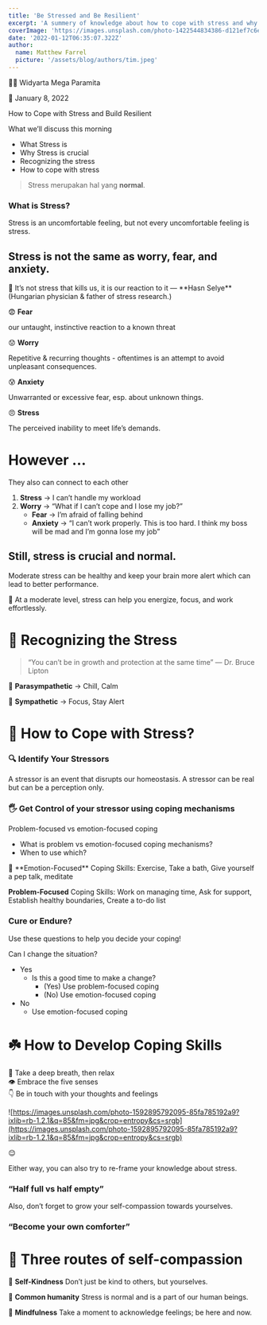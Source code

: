 ```yaml
---
title: 'Be Stressed and Be Resilient'
excerpt: 'A summery of knowledge about how to cope with stress and why does it matter.'
coverImage: 'https://images.unsplash.com/photo-1422544834386-d121ef7c6ea8?ixlib=rb-1.2.1&ixid=MnwxMjA3fDB8MHxwaG90by1wYWdlfHx8fGVufDB8fHx8&auto=format&fit=crop&w=551&q=80'
date: '2022-01-12T06:35:07.322Z'
author:
  name: Matthew Farrel
  picture: '/assets/blog/authors/tim.jpeg'
---
```


👩🏻 Widyarta Mega Paramita

📅 January 8, 2022

How to Cope with Stress and Build Resilient

What we’ll discuss this morning

- What Stress is
- Why Stress is crucial
- Recognizing the stress
- How to cope with stress

> Stress merupakan hal yang **normal**.
> 

### What is Stress?

Stress is an uncomfortable feeling, but not every uncomfortable feeling is stress.

## Stress is not the same as worry, fear, and anxiety.

<aside>
🌿 It’s not stress that kills us, it is our reaction to it — **Hasn Selye** (Hungarian physician & father of stress research.)

</aside>

😨 **Fear**

our untaught, instinctive reaction to a known threat

😟 **Worry**

Repetitive & recurring thoughts - oftentimes is an attempt to avoid unpleasant consequences.

😰 **Anxiety**

Unwarranted or excessive fear, esp. about unknown things.

😠 **Stress**

The perceived inability to meet life’s demands.

# However ...

They also can connect to each other

1. **Stress** → I can’t handle my workload
2. **Worry** → “What if I can’t cope and I lose my job?”
    - **Fear** → I’m afraid of falling behind
    - **Anxiety** → “I can’t work properly. This is too hard. I think my boss will be mad and I’m gonna lose my job”

## Still, stress is crucial and normal.

Moderate stress can be healthy and keep your brain more alert which can lead to better performance.

<aside>
🌿 At a moderate level, stress can help you energize, focus, and work effortlessly.

</aside>

# 🌱 Recognizing the Stress

> “You can’t be in growth and protection at the same time” — Dr. Bruce Lipton
> 

🌳 **Parasympathetic** → Chill, Calm

🌵 **Sympathetic** → Focus, Stay Alert

# 🍃 How to Cope with Stress?

### 🔍 Identify Your Stressors

A stressor is an event that disrupts our homeostasis. A stressor can be real but can be a perception only.

### 🖐️ Get Control of your stressor using coping mechanisms

Problem-focused vs emotion-focused coping

- What is problem vs emotion-focused coping mechanisms?
- When to use which?

<aside>
🌿 **Emotion-Focused** Coping Skills: 
Exercise, Take a bath, Give yourself a pep talk, meditate

**Problem-Focused** Coping Skills:
Work on managing time, Ask for support, Establish healthy boundaries, Create a to-do list

</aside>

### Cure or Endure?

Use these questions to help you decide your coping!

Can I change the situation?

- Yes
    - Is this a good time to make a change?
        - (Yes) Use problem-focused coping
        - (No) Use emotion-focused coping
- No
    - Use emotion-focused coping

# ☘️ How to Develop Coping Skills

<aside>
💨 Take a deep breath, then relax

</aside>

<aside>
👁️ Embrace the five senses

</aside>

<aside>
👇 Be in touch with your thoughts and feelings

</aside>

![https://images.unsplash.com/photo-1592895792095-85fa785192a9?ixlib=rb-1.2.1&q=85&fm=jpg&crop=entropy&cs=srgb](https://images.unsplash.com/photo-1592895792095-85fa785192a9?ixlib=rb-1.2.1&q=85&fm=jpg&crop=entropy&cs=srgb)

😌

Either way,
you can also try to re-frame your knowledge about stress.

### “Half full vs half empty”

Also, don’t forget to grow your self-compassion towards yourselves.

### “Become your own comforter”

# 🌴 Three routes of self-compassion

🌻 **Self-Kindness**
Don’t just be kind to others, but yourselves.

🤝 **Common humanity**
Stress is normal and is a part of our human beings.

🧠 **Mindfulness**
Take a moment to acknowledge feelings; be here and now.